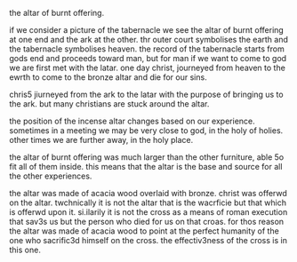 the altar of burnt offering.

if we consider a picture of the tabernacle we see the altar of burnt offering at one end and the ark at the other. thr outer court symbolises the earth and the tabernacle symbolises heaven. the record of the tabernacle starts from gods end and proceeds toward man, but for man if we want to come to god we are first met with the latar. one day christ, journeyed from heaven to the ewrth to come to the bronze altar and die for our sins.

chris5 jiurneyed from the ark to the latar with the purpose of bringing us to the ark. but many christians are stuck around the altar. 

the position of the incense altar changes based on our experience. sometimes in a meeting we may be very close to god, in the holy of holies. other times we are further away, in the holy place.

the altar of burnt offering was much larger than the other furniture, able 5o fit all of them inside. this means that the altar is the base and source for all the other experiences.

the altar was made of acacia wood overlaid with bronze. christ was offerwd on the altar. twchnically it is not the altar that is the wacrficie but that which is offerwd upon it. si.ilarily it is not the cross as a means of roman execution that sav3s us but the person who died for us on that croas. for thos reason the altar was made of acacia wood to point at the perfect humanity of the one who sacrific3d himself on the cross. the effectiv3ness of the cross is in this one.

